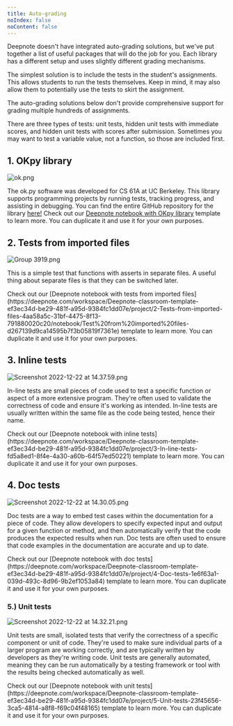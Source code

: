 ```yaml
---
title: Auto-grading
noIndex: false
noContent: false
---
```


Deepnote doesn't have integrated auto-grading solutions, but we've put together a list of useful packages that will do the job for you. Each library has a different setup and uses slightly different grading mechanisms.

The simplest solution is to include the tests in the student's assignments. This allows students to run the tests themselves. Keep in mind, it may also allow them to potentially use the tests to skirt the assignment.

<Callout status="info">
The auto-grading solutions below don't provide comprehensive support for grading multiple hundreds of assignments.
</Callout>

There are three types of tests: unit tests, hidden unit tests with immediate scores, and hidden unit tests with scores after submission. Sometimes you may want to test a variable value, not a function, so those are included first.

## 1. OKpy library

![ok.png](https://media.graphassets.com/a0ArnM3CTraGLVgFsEIB)

The ok.py software was developed for CS 61A at UC Berkeley. This library supports programming projects by running tests, tracking progress, and assisting in debugging. You can find the entire GitHub repository for the library [here!](https://github.com/okpy/ok)
<Callout status="info">
Check out our [Deepnote notebook with OKpy library](https://deepnote.com/workspace/Deepnote-classroom-template-ef3ec34d-be29-481f-a95d-9384fc1dd07e/project/1-OKpy-library-bce337dc-57c6-47a0-a293-e64920c2f515//OKpy%20testing%20Notebook%20.ipynb) template to learn more. You can duplicate it and use it for your own purposes.
</Callout>

## 2. Tests from imported files

![Group 3919.png](https://media.graphassets.com/PvaD3OscSa6LsCU65zus)

This is a simple test that functions with asserts in separate files. A useful thing about separate files is that they can be switched later.

<Callout status="info">
Check out our [Deepnote notebook with tests from imported files](https://deepnote.com/workspace/Deepnote-classroom-template-ef3ec34d-be29-481f-a95d-9384fc1dd07e/project/2-Tests-from-imported-files-4aa58a5c-31bf-4475-8f13-791880020c20/notebook/Test%20from%20imported%20files-d267139d9ca14595b7f3b05819f7361e) template to learn more. You can duplicate it and use it for your own purposes.
</Callout>

## 3. Inline tests

![Screenshot 2022-12-22 at 14.37.59.png](https://media.graphassets.com/reDZIR4yR2a1xW9X8OG4)

In-line tests are small pieces of code used to test a specific function or aspect of a more extensive program. They're often used to validate the correctness of code and ensure it's working as intended. In-line tests are usually written within the same file as the code being tested, hence their name.

<Callout status="info">
Check out our [Deepnote notebook with inline tests](https://deepnote.com/workspace/Deepnote-classroom-template-ef3ec34d-be29-481f-a95d-9384fc1dd07e/project/3-In-line-tests-fd5a8ed1-8f4e-4a30-a60b-64f57ed50221) template to learn more. You can duplicate it and use it for your own purposes.
</Callout>

## 4. Doc tests

![Screenshot 2022-12-22 at 14.30.05.png](https://media.graphassets.com/HcSdwO3KQPGwbVVMHqNM)

Doc tests are a way to embed test cases within the documentation for a piece of code. They allow developers to specify expected input and output for a given function or method, and then automatically verify that the code produces the expected results when run. Doc tests are often used to ensure that code examples in the documentation are accurate and up to date.

<Callout status="info">
Check out our [Deepnote notebook with doc tests](https://deepnote.com/workspace/Deepnote-classroom-template-ef3ec34d-be29-481f-a95d-9384fc1dd07e/project/4-Doc-tests-1e6f63a1-039d-493c-8d96-9b2ef1053a84) template to learn more. You can duplicate it and use it for your own purposes.
</Callout>

### 5.) Unit tests

![Screenshot 2022-12-22 at 14.32.21.png](https://media.graphassets.com/BdWLwJfySTCH1ymnKQGJ)

Unit tests are small, isolated tests that verify the correctness of a specific component or unit of code. They're used to make sure individual parts of a larger program are working correctly, and are typically written by developers as they're writing code. Unit tests are generally automated, meaning they can be run automatically by a testing framework or tool with the results being checked automatically as well.

<Callout status="info">
Check out our [Deepnote notebook with unit tests](https://deepnote.com/workspace/Deepnote-classroom-template-ef3ec34d-be29-481f-a95d-9384fc1dd07e/project/5-Unit-tests-23f45656-3ca5-4814-a8f8-f69c04f48165) template to learn more. You can duplicate it and use it for your own purposes.
</Callout>
